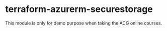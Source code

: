 # terraform-azurerm-securestorage
This module is only for demo purpose when taking the ACG online courses.
